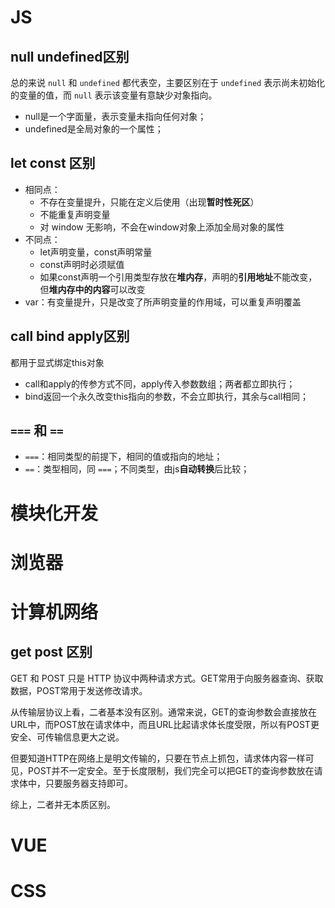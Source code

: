 # JS

## null undefined区别

总的来说 `null` 和 `undefined` 都代表空，主要区别在于 `undefined` 表示尚未初始化的变量的值，而 `null` 表示该变量有意缺少对象指向。

- null是一个字面量，表示变量未指向任何对象；
- undefined是全局对象的一个属性；

## let const 区别

- 相同点：
  - 不存在变量提升，只能在定义后使用（出现**暂时性死区**）
  - 不能重复声明变量
  - 对 window 无影响，不会在window对象上添加全局对象的属性
- 不同点：
  - let声明变量，const声明常量
  - const声明时必须赋值
  - 如果const声明一个引用类型存放在**堆内存**，声明的**引用地址**不能改变，但**堆内存中的内容**可以改变
- var：有变量提升，只是改变了所声明变量的作用域，可以重复声明覆盖

## call bind apply区别

都用于显式绑定this对象

- call和apply的传参方式不同，apply传入参数数组；两者都立即执行；
- bind返回一个永久改变this指向的参数，不会立即执行，其余与call相同；

## `===` 和 `==`

- `===`：相同类型的前提下，相同的值或指向的地址；
- `==`：类型相同，同 `===`；不同类型，由js**自动转换**后比较；

# 模块化开发



# 浏览器





# 计算机网络

## get post 区别

GET 和 POST 只是 HTTP 协议中两种请求方式。GET常用于向服务器查询、获取数据，POST常用于发送修改请求。

从传输层协议上看，二者基本没有区别。通常来说，GET的查询参数会直接放在URL中，而POST放在请求体中，而且URL比起请求体长度受限，所以有POST更安全、可传输信息更大之说。

但要知道HTTP在网络上是明文传输的，只要在节点上抓包，请求体内容一样可见，POST并不一定安全。至于长度限制，我们完全可以把GET的查询参数放在请求体中，只要服务器支持即可。

综上，二者并无本质区别。



# VUE



# CSS

